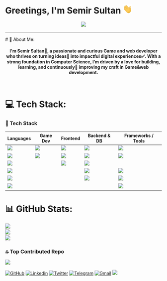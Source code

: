 # Greetings, I'm Semir Sultan <img width="30px" height="30" src="https://github.com/SatYu26/SatYu26/raw/master/Assets/Hi.gif" />
<p align="center">
 <a href="https://github.com/DenverCoder1/readme-typing-svg"><img src="https://readme-typing-svg.herokuapp.com?lines=Game%20developer;Frontend%20developer;Game%20dev%20Entusiast&center=true&width=500&height=50&font=Roboto"></a>
</p>
<hr/>
# 💫 About Me:
<h4 align="center"> I'm Semir Sultan👋, a passionate and curious Game and web developer who thrives on turning ideas🌱 into impactful digital experiences✅. With a strong foundation in Computer Science, I’m driven by a love for building, learning, and continuously📆 improving my craft in Game&web development.</h4>
<br>





# 💻 Tech Stack:
### 🚀 Tech Stack
<table>
  <thead>
    <tr>
      <th>Languages</th>
      <th>Game Dev</th>
      <th>Frontend</th>
      <th>Backend & DB</th>
      <th>Frameworks / Tools</th>
    </tr>
  </thead>
  <tbody>
    <tr>
      <td><img src="https://img.shields.io/badge/c-%2300599C.svg?style=for-the-badge&logo=c&logoColor=white"/></td>
      <td><img src="https://img.shields.io/badge/Unity-100000?style=for-the-badge&logo=unity&logoColor=white"/></td>
      <td><img src="https://img.shields.io/badge/html5-%23E34F26.svg?style=for-the-badge&logo=html5&logoColor=white"/></td>
      <td><img src="https://img.shields.io/badge/node.js-6DA55F?style=for-the-badge&logo=node.js&logoColor=white"/></td>
      <td><img src="https://img.shields.io/badge/Next.js-black?style=for-the-badge&logo=next.js&logoColor=white"/></td>
    </tr>
    <tr>
      <td><img src="https://img.shields.io/badge/c++-%2300599C.svg?style=for-the-badge&logo=c%2B%2B&logoColor=white"/></td>
      <td><img src="https://img.shields.io/badge/C%23-%23239120.svg?style=for-the-badge&logo=csharp&logoColor=white"/></td>
      <td><img src="https://img.shields.io/badge/bootstrap-%238511FA.svg?style=for-the-badge&logo=bootstrap&logoColor=white"/></td>
      <td><img src="https://img.shields.io/badge/MongoDB-%234ea94b.svg?style=for-the-badge&logo=mongodb&logoColor=white"/></td>
      <td><img src="https://img.shields.io/badge/tailwindcss-%2338B2AC.svg?style=for-the-badge&logo=tailwind-css&logoColor=white"/></td>
    </tr>
    <tr>
      <td><img src="https://img.shields.io/badge/c%23-%23239120.svg?style=for-the-badge&logo=csharp&logoColor=white"/></td>
      <td></td>
      <td><img src="https://img.shields.io/badge/react-%2320232a.svg?style=for-the-badge&logo=react&logoColor=%2361DAFB"/></td>
      <td><img src="https://img.shields.io/badge/mysql-4479A1.svg?style=for-the-badge&logo=mysql&logoColor=white"/></td>
      <td></td>
    </tr>
    <tr>
      <td><img src="https://img.shields.io/badge/java-%23ED8B00.svg?style=for-the-badge&logo=openjdk&logoColor=white"/></td>
      <td></td>
      <td></td>
      <td><img src="https://img.shields.io/badge/Room%20DB-%23C1272D.svg?style=for-the-badge&logo=sqlite&logoColor=white"/></td>
      <td><img src="https://img.shields.io/badge/figma-%23F24E1E.svg?style=for-the-badge&logo=figma&logoColor=white"/></td>
    </tr>
    <tr>
      <td><img src="https://img.shields.io/badge/python-3670A0?style=for-the-badge&logo=python&logoColor=ffdd54"/></td>
      <td></td>
      <td></td>
      <td><img src="https://img.shields.io/badge/php-%23777BB4.svg?style=for-the-badge&logo=php&logoColor=white"/></td>
      <td><img src="https://img.shields.io/badge/WordPress-%23117AC9.svg?style=for-the-badge&logo=WordPress&logoColor=white"/></td>
    </tr>
    <tr>
      <td><img src="https://img.shields.io/badge/javascript-%23323330.svg?style=for-the-badge&logo=javascript&logoColor=%23F7DF1E"/></td>
      <td></td>
      <td></td>
      <td></td>
      <td><img src="https://img.shields.io/badge/github%20pages-121013?style=for-the-badge&logo=github&logoColor=white"/></td>
    </tr>
  </tbody>
</table>



# 📊 GitHub Stats:
![](https://github-readme-stats.vercel.app/api?username=Semirss&theme=dark&hide_border=false&include_all_commits=true&count_private=true)<br/>
![](https://github-readme-streak-stats.herokuapp.com/?user=Semirss&theme=dark&hide_border=false)<br/>
![](https://github-readme-stats.vercel.app/api/top-langs/?username=Semirss&theme=dark&hide_border=false&include_all_commits=true&count_private=true&layout=compact)
### 🔝 Top Contributed Repo
![](https://github-contributor-stats.vercel.app/api?username=Semirss&limit=5&theme=dark&combine_all_yearly_contributions=true)

[![GitHub](https://img.shields.io/badge/Github-100000?style=for-the-badge&logo=github&logoColor=white)](https://github.com/Semirss)
[![Linkedin](https://img.shields.io/badge/Linkedin-0077B5?style=for-the-badge&logo=linkedin&logoColor=white)](https://www.linkedin.com/in/semir-sultan-b1142b299/)
[![Twitter](https://img.shields.io/badge/Twitter-1DA1F2?style=for-the-badge&logo=twitter&logoColor=white)](https://x.com/SemamanW)
[![Telegram](https://img.shields.io/badge/Telegram-2CA5E0?style=for-the-badge&logo=telegram&logoColor=white)](https://t.me/Ss1643)
[![Gmail](https://img.shields.io/badge/Gmail-D14836?style=for-the-badge&logo=gmail&logoColor=white)](semirsultan3@gmail.com)
![](https://komarev.com/ghpvc/?username=Semirss&color=blue&style=flat)

